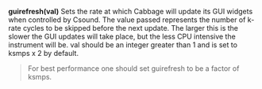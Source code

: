 <a name="guirefresh"></a>**guirefresh(val)** Sets the rate at which Cabbage will update its GUI widgets when controlled by Csound. The value passed represents the number of k-rate cycles to be skipped before the next update. The larger this is the slower the GUI updates will take place, but the less CPU intensive the instrument will be. val should be an integer greater than 1 and is set to ksmps x 2 by default. 

>For best performance one should set guirefresh to be a factor of ksmps.